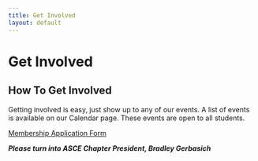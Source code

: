 ```yaml
---
title: Get Involved
layout: default
---
```


# Get Involved

## How To Get Involved

Getting involved is easy, just show up to any of our events. A list of events is available on our Calendar page. These events are open to all students.

[Membership Application Form](#)

***Please turn into ASCE Chapter President, Bradley Gerbasich***
